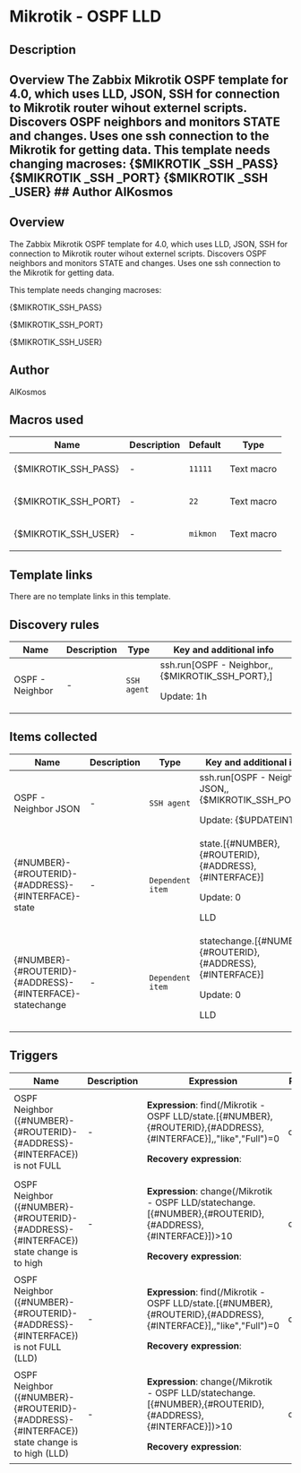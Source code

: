 # Mikrotik - OSPF LLD

## Description

## Overview The Zabbix Mikrotik OSPF template for 4.0, which uses LLD, JSON, SSH for connection to Mikrotik router wihout externel scripts. Discovers OSPF neighbors and monitors STATE and changes. Uses one ssh connection to the Mikrotik for getting data. This template needs changing macroses: {$MIKROTIK _SSH _PASS} {$MIKROTIK _SSH _PORT} {$MIKROTIK _SSH _USER} ## Author AlKosmos 

## Overview

The Zabbix Mikrotik OSPF template for 4.0, which uses LLD, JSON, SSH for connection to Mikrotik router wihout externel scripts. Discovers OSPF neighbors and monitors STATE and changes. Uses one ssh connection to the Mikrotik for getting data. 


This template needs changing macroses:


{$MIKROTIK\_SSH\_PASS}


{$MIKROTIK\_SSH\_PORT}


{$MIKROTIK\_SSH\_USER}



## Author

AlKosmos

## Macros used

|Name|Description|Default|Type|
|----|-----------|-------|----|
|{$MIKROTIK_SSH_PASS}|<p>-</p>|`11111`|Text macro|
|{$MIKROTIK_SSH_PORT}|<p>-</p>|`22`|Text macro|
|{$MIKROTIK_SSH_USER}|<p>-</p>|`mikmon`|Text macro|
## Template links

There are no template links in this template.

## Discovery rules

|Name|Description|Type|Key and additional info|
|----|-----------|----|----|
|OSPF - Neighbor|<p>-</p>|`SSH agent`|ssh.run[OSPF - Neighbor,,{$MIKROTIK_SSH_PORT},]<p>Update: 1h</p>|
## Items collected

|Name|Description|Type|Key and additional info|
|----|-----------|----|----|
|OSPF - Neighbor JSON|<p>-</p>|`SSH agent`|ssh.run[OSPF - Neighbor JSON,,{$MIKROTIK_SSH_PORT},]<p>Update: {$UPDATEINT}</p>|
|{#NUMBER}-{#ROUTERID}-{#ADDRESS}-{#INTERFACE}-state|<p>-</p>|`Dependent item`|state.[{#NUMBER},{#ROUTERID},{#ADDRESS},{#INTERFACE}]<p>Update: 0</p><p>LLD</p>|
|{#NUMBER}-{#ROUTERID}-{#ADDRESS}-{#INTERFACE}-statechange|<p>-</p>|`Dependent item`|statechange.[{#NUMBER},{#ROUTERID},{#ADDRESS},{#INTERFACE}]<p>Update: 0</p><p>LLD</p>|
## Triggers

|Name|Description|Expression|Priority|
|----|-----------|----------|--------|
|OSPF Neighbor ({#NUMBER}-{#ROUTERID}-{#ADDRESS}-{#INTERFACE}) is not FULL|<p>-</p>|<p>**Expression**: find(/Mikrotik - OSPF LLD/state.[{#NUMBER},{#ROUTERID},{#ADDRESS},{#INTERFACE}],,"like","Full")=0</p><p>**Recovery expression**: </p>|disaster|
|OSPF Neighbor ({#NUMBER}-{#ROUTERID}-{#ADDRESS}-{#INTERFACE}) state change  is to high|<p>-</p>|<p>**Expression**: change(/Mikrotik - OSPF LLD/statechange.[{#NUMBER},{#ROUTERID},{#ADDRESS},{#INTERFACE}])>10</p><p>**Recovery expression**: </p>|disaster|
|OSPF Neighbor ({#NUMBER}-{#ROUTERID}-{#ADDRESS}-{#INTERFACE}) is not FULL (LLD)|<p>-</p>|<p>**Expression**: find(/Mikrotik - OSPF LLD/state.[{#NUMBER},{#ROUTERID},{#ADDRESS},{#INTERFACE}],,"like","Full")=0</p><p>**Recovery expression**: </p>|disaster|
|OSPF Neighbor ({#NUMBER}-{#ROUTERID}-{#ADDRESS}-{#INTERFACE}) state change  is to high (LLD)|<p>-</p>|<p>**Expression**: change(/Mikrotik - OSPF LLD/statechange.[{#NUMBER},{#ROUTERID},{#ADDRESS},{#INTERFACE}])>10</p><p>**Recovery expression**: </p>|disaster|
